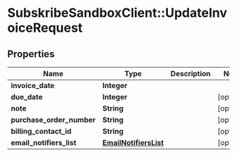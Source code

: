 # SubskribeSandboxClient::UpdateInvoiceRequest

## Properties
Name | Type | Description | Notes
------------ | ------------- | ------------- | -------------
**invoice_date** | **Integer** |  | 
**due_date** | **Integer** |  | [optional] 
**note** | **String** |  | [optional] 
**purchase_order_number** | **String** |  | [optional] 
**billing_contact_id** | **String** |  | [optional] 
**email_notifiers_list** | [**EmailNotifiersList**](EmailNotifiersList.md) |  | [optional] 


